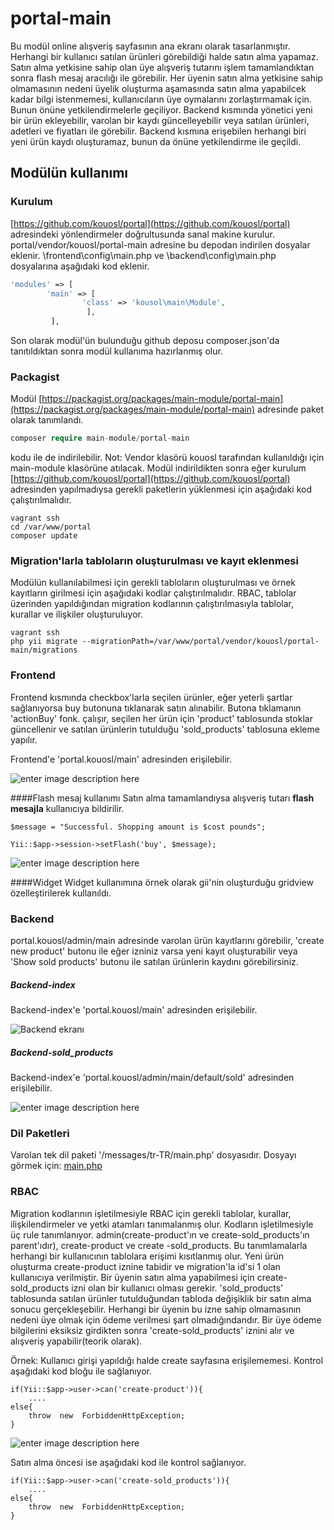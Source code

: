 # portal-main

Bu modül online alışveriş sayfasının ana ekranı olarak tasarlanmıştır. Herhangi bir kullanıcı satılan ürünleri görebildiği halde satın alma yapamaz. Satın alma yetkisine sahip olan üye alışveriş tutarını işlem tamamlandıktan sonra flash mesaj aracılığı ile görebilir. Her üyenin satın alma yetkisine sahip olmamasının nedeni üyelik oluşturma aşamasında satın alma yapabilcek kadar bilgi istenmemesi, kullanıcıların üye oymalarını zorlaştırmamak için. Bunun önüne yetkilendirmelerle geçiliyor. Backend kısmında yönetici yeni bir ürün ekleyebilir, varolan bir kaydı güncelleyebilir veya satılan ürünleri, adetleri ve fiyatları ile görebilir. Backend kısmına erişebilen herhangi biri yeni ürün kaydı oluşturamaz, bunun da önüne yetkilendirme ile geçildi.

## Modülün kullanımı
### Kurulum 
[https://github.com/kouosl/portal](https://github.com/kouosl/portal) adresindeki yönlendirmeler doğrultusunda sanal makine kurulur. portal/vendor/kouosl/portal-main adresine bu depodan indirilen dosyalar eklenir. \frontend\config\main.php ve \backend\config\main.php dosyalarına aşağıdaki kod eklenir.
```php
'modules' => [ 
		'main' => [ 
				'class' => 'kousol\main\Module',
				 ],
		 ],
```
Son olarak modül'ün bulunduğu github deposu composer.json'da tanıtıldıktan sonra modül kullanıma hazırlanmış olur.
### Packagist
Modül [https://packagist.org/packages/main-module/portal-main](https://packagist.org/packages/main-module/portal-main) adresinde paket olarak tanımlandı. 
```php
composer require main-module/portal-main
```
 kodu ile de indirilebilir. 
Not: Vendor klasörü kouosl tarafından kullanıldığı için main-module klasörüne atılacak.
Modül indirildikten sonra eğer kurulum [https://github.com/kouosl/portal](https://github.com/kouosl/portal)  adresinden yapılmadıysa gerekli paketlerin yüklenmesi için aşağıdaki kod çalıştırılmalıdır.
```
vagrant ssh
cd /var/www/portal
composer update

```


### Migration'larla tabloların oluşturulması ve kayıt eklenmesi
Modülün kullanılabilmesi için gerekli tabloların oluşturulması ve örnek kayıtların girilmesi için aşağıdaki kodlar çalıştırılmalıdır. RBAC, tablolar üzerinden yapıldığından migration kodlarının çalıştırılmasıyla tablolar, kurallar ve ilişkiler oluşturuluyor.
```
vagrant ssh
php yii migrate --migrationPath=/var/www/portal/vendor/kouosl/portal-main/migrations
```

### Frontend
Frontend kısmında checkbox'larla seçilen ürünler, eğer yeterli şartlar sağlanıyorsa buy butonuna tıklanarak satın alınabilir. Butona tıklamanın 'actionBuy' fonk. çalışır, seçilen her ürün için 'product' tablosunda stoklar güncellenir ve satılan ürünlerin tutulduğu 'sold_products' tablosuna ekleme yapılır.

Frontend'e 'portal.kouosl/main' adresinden erişilebilir.

![enter image description here](https://github.com/2019-BLM317/portal-170202001/blob/master/imgs/al%C4%B1%C5%9Fveri%C5%9F-1.bmp)

####Flash mesaj kullanımı
Satın alma tamamlandıysa alışveriş tutarı **flash mesajla** kullanıcıya bildirilir.
```
$message = "Successful. Shopping amount is $cost pounds";

Yii::$app->session->setFlash('buy', $message);
```

![enter image description here](https://github.com/2019-BLM317/portal-170202001/blob/master/imgs/sat%C4%B1n%20alma%20tamam.bmp)

####Widget
Widget kullanımına örnek olarak gii'nin oluşturduğu gridview özelleştirilerek kullanıldı.

### Backend
portal.kouosl/admin/main adresinde varolan ürün kayıtlarını görebilir, 'create new product' butonu ile eğer izniniz varsa yeni kayıt oluşturabilir veya 'Show sold products' butonu ile satılan ürünlerin kaydını görebilirsiniz.

##### Backend-index
Backend-index'e 'portal.kouosl/main' adresinden erişilebilir.

![Backend ekranı](https://github.com/2019-BLM317/portal-170202001/blob/master/imgs/backend-1.jpg)

##### Backend-sold_products
Backend-index'e 'portal.kouosl/admin/main/default/sold' adresinden erişilebilir.

![enter image description here](https://github.com/2019-BLM317/portal-170202001/blob/master/imgs/backend-2.jpg)

### Dil Paketleri
Varolan tek dil paketi '/messages/tr-TR/main.php' dosyasıdır.
Dosyayı görmek için: [main.php]([https://github.com/2019-BLM317/portal-170202001/blob/master/messages/tr-TR/main.php](https://github.com/2019-BLM317/portal-170202001/blob/master/messages/tr-TR/main.php))


### RBAC
Migration kodlarının işletilmesiyle RBAC için gerekli tablolar, kurallar, ilişkilendirmeler ve yetki atamları tanımalanmış olur.
Kodların işletilmesiyle üç rule tanımlanıyor. admin(create-product'ın ve create-sold_products'ın parent'ıdır), create-product ve create -sold_products. Bu tanımlamalarla herhangi bir kullanıcının tablolara erişimi kısıtlanmış olur. 
Yeni ürün oluşturma create-product iznine tabidir ve migration'la id'si 1 olan kullanıcıya verilmiştir. 
Bir üyenin satın alma yapabilmesi için create-sold_products izni olan bir kullanıcı olması gerekir. 'sold_products' tablosunda satılan ürünler tutulduğundan tabloda değişiklik bir satın alma sonucu gerçekleşebilir.  Herhangi bir üyenin bu izne sahip olmamasının nedeni üye olmak için ödeme verilmesi şart olmadığındandır. Bir üye ödeme bilgilerini eksiksiz girdikten sonra 'create-sold_products' iznini alır ve alışveriş yapabilir(teorik olarak).

Örnek: Kullanıcı girişi yapıldığı halde create sayfasına erişilememesi.
Kontrol aşağıdaki kod bloğu ile sağlanıyor.
```
if(Yii::$app->user->can('create-product')){
	....
else{
	throw  new  ForbiddenHttpException;
}
```

![enter image description here](https://github.com/2019-BLM317/portal-170202001/blob/master/RBAC.JPG)

Satın alma öncesi ise aşağıdaki kod ile kontrol sağlanıyor.
```
if(Yii::$app->user->can('create-sold_products')){
	....
else{
	throw  new  ForbiddenHttpException;
}
```
